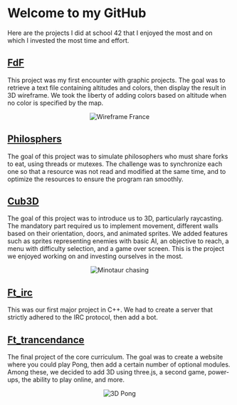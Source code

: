 # Welcome to my GitHub

Here are the projects I did at school 42 that I enjoyed the most and on which I invested the most time and effort.


## [FdF](https://github.com/jordancasadessus/fdf)
This project was my first encounter with graphic projects. The goal was to retrieve a text file containing altitudes and colors, then display the result in 3D wireframe.
We took the liberty of adding colors based on altitude when no color is specified by the map.
<div align="center">
  <img src="https://github.com/jordancasadessus/fdf/blob/main/fdf-gif.gif" alt="Wireframe France">
</div>

## [Philosphers](https://github.com/jordancasadessus/philo)
The goal of this project was to simulate philosophers who must share forks to eat, using threads or mutexes.
The challenge was to synchronize each one so that a resource was not read and modified at the same time, and to optimize the resources to ensure the program ran smoothly.

## [Cub3D](https://github.com/jordancasadessus/cub3d)
The goal of this project was to introduce us to 3D, particularly raycasting. The mandatory part required us to implement movement, different walls based on their orientation, doors, and animated sprites.
We added features such as sprites representing enemies with basic AI, an objective to reach, a menu with difficulty selection, and a game over screen.
This is the project we enjoyed working on and investing ourselves in the most.
<div align="center">
  <img src="https://github.com/Paloouf/Cub3D/blob/master/cubedd.gif" alt="Minotaur chasing">
</div>

## [Ft_irc](https://github.com/Paloouf/ft_irc)
This was our first major project in C++. We had to create a server that strictly adhered to the IRC protocol, then add a bot.

## [Ft_trancendance](https://github.com/CartelGames/ft_transcendence)
The final project of the core curriculum. The goal was to create a website where you could play Pong, then add a certain number of optional modules. Among these, we decided to add 3D using three.js, a second game, power-ups, the ability to play online, and more.
<div align="center">
  <img src="https://github.com/Paloouf/Paloouf/raw/main/Pong.png" alt="3D Pong">
</div>

